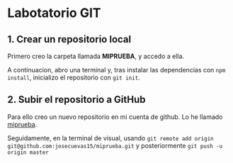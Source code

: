 # Labotatorio GIT

## 1. Crear un repositorio local 
Primero creo la carpeta llamada **MIPRUEBA**, y accedo a ella.

A continuacion, abro una terminal y, tras instalar las dependencias con `npm install`, inicializo el repositorio con `git init`.

## 2. Subir el repositorio a GitHub 
Para ello creo un nuevo repositorio en mi cuenta de github. Lo he llamado [miprueba](https://github.com/josecuevas15/miprueba).

Seguidamente, en la terminal de visual, usando `git remote add origin git@github.com:josecuevas15/miprueba.git`  y posteriormente `git push -u origin master`